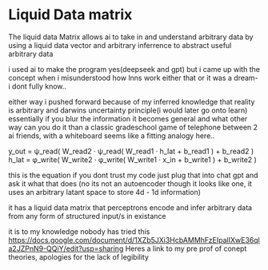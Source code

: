 # Liquid Data matrix
The liquid data Matrix allows ai to take in and understand arbitrary data by using a liquid data vector and arbitrary inferrence to abstract useful arbitrary data

i used ai to make the program yes(deepseek and gpt)
but i came up with the concept when i misunderstood how lnns work either that or it was a dream- i dont fully know..

either way i pushed forward because of my inferred knowledge that reality is arbitrary and darwins uncertainty principle(i would later go onto learn) essentially if you blur the information it becomes general and what other way can you do it than a classic gradeschool game of telephone between 2 ai friends, with a whiteboard seems like a fitting analogy here..

y_out = ψ_read( W_read2 · ψ_read( W_read1 · h_lat + b_read1 ) + b_read2 )
h_lat = φ_write( W_write2 · φ_write( W_write1 · x_in + b_write1 ) + b_write2 )

this is the equation if you dont trust my code just plug that into chat gpt and ask it what that does
(no its not an autoencoder though it looks like one, it uses an arbitrary latant space to store 4d - 1d information)


it has a liquid data matrix that perceptrons encode and infer arbitrary data from any form of structured input/s in existance

it is to my knowledge nobody has tried this
https://docs.google.com/document/d/1XZb5JXi3HcbAMMhFzEIpalIXwE36qla2JZPnN9-QQiY/edit?usp=sharing
Heres a link to my pre prof of conept theories, apologies for the lack of legibility
